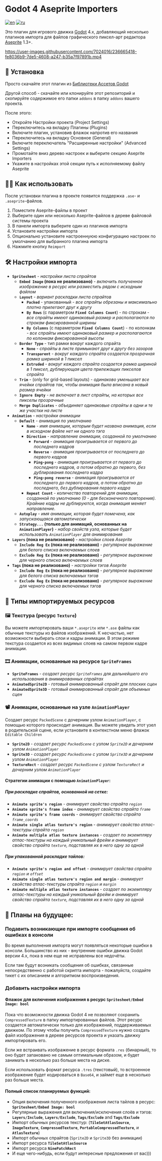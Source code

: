 # Godot 4 Aseprite Importers

[![en](https://img.shields.io/badge/lang-en-red.svg)](README.md)
[![ru](https://img.shields.io/badge/lang-ru-green.svg)](README.ru.md)

Это плагин для игрового движка [Godot](https://godotengine.org/) 4.x, добавляющий несколько плагинов импорта для файлов графического пиксел-арт редактора [Aseprite](https://www.aseprite.org/) 1.3+.

https://user-images.githubusercontent.com/7024016/236665418-fe8036b9-7de5-4608-a247-b35a7f97891b.mp4

## 💽 Установка

Просто скачайте этот плагин из [Библиотеки Ассетов Godot](https://godotengine.org/asset-library/asset/1880)

Другой способ - скачайте или клонируйте этот репозиторий и скопируйте содержимое его папки `addons` в папку `addons` вашего проекта.

После этого:

- Откройте Настройки проекта (Project Settings)
- Переключитесь на вкладку Плагины (Plugins)
- Включите плагин, установив флажок напротив его названия
- Переключитесь на вкладку Основное (General)
- Включите переключатель "Расширенные настройки" (Advanced Settings)
- Промотайте вниз дерево настроек и выберите секцию Aseprite Importers
- Укажите в настройках этой секции путь к исполняемому файлу Aseprite

## 👷‍♀️ Как использовать

После установки плагина в проекте появится поддержка `.ase`- и `.aseprite`-файлов.
1. Поместите Aseprite-файлы в проект
2. Выберите один или несколько Aseprite-файлов в дереве файловой системы проекта
3. В панели импорта выберите один из плагинов импорта
4. Установите настройки импорта
5. Опционально установите настроеннуюю конфигурацию настроек по умолчанию для выбранного плагина импорта
6. Нажмите кнопку `Reimport`

## 🛠 Настройки импорта

- **`Spritesheet`** - *настройки листа спрайтов*
	- **`Embed Image` (пока не реализовано)** - *включить полученное изображение в ресурс или разместить рядом с исходным файлом*
	- **`Layout`** - *вариант раскладки листа спрайтов*
		- **`Packed`** - упакованный - *все спрайты обрезаны и максимально плотно прилегают друг к другу*
		- **`By Rows`** (с параметром **`Fixed Columns Count`**) - по строкам - *все спрайты имеют одинаковый размер и располагаются по строкам фиксированной ширины*
		- **`By Columns`** (с параметром **`Fixed Columns Count`**) - по колонкам - *все спрайты имеют одинаковый размер и располагаются по колонкам фиксированной высоты*
	- **`Border Type`** - тип рамки вокруг каждого спрайта
		- **`None`** - *спрайты в листе примыкают друг к другу без зазоров*
		- **`Transparent`** - *вокруг каждого спрайта создается прозрачная рамка шириной в 1 пиксел*
		- **`Extruded`** - *вокруг каждого спрайта создается рамка шириной в 1 пиксел, дублирующая цвета прилежащих пикселов спрайта*
	- **`Trim`** - (only for grid-based layouts) - *одинаково уменьшает все ячейки спрайтов так, чтобы анимация была вписана в новый размер ячейки*
	- **`Ignore Empty`** - *не включает в лист спрайты, на которых все пикселы прозрачные*
	- **`Merge Duplicates`** - *объединяет одинаковые спрайты в одни и те же участки на листе*
- **`Animation`** - *настройки анимации*
	- **`Default`** - *анимация по умолчанию*
		- **`Name`** - *имя анимации, которым будет названа анимация, если в исходном файле нет ни одного тэга*
		- **`Direction`** - *направление анимации, созданной по умолчанию*
			- **`Forward`** - *анимация проигрывается от первого до последнего кадров*
			- **`Reverse`** - *анимация проигрывается от последнего до первого кадров*
			- **`Ping-pong`** - *анимация проигрывается от первого до последнего кадров, а потом обратно до первого, без дублирования последнего кадра*
			- **`Ping-pong reverse`** - *анимация проигрывается от последнего до первого кадров, а потом обратно до последнего, без дублирования первого кадра*
		- **`Repeat Count`** - *количество повторений для анимации, созданной по умолчанию (0 - для бесконечного повторения). Крайние кадры не дублируются, когда анимация меняет направление.*
	- **`Autoplay`** - *имя анимации, которая будет помечена, как запускающаяся автоматически*
	- **`Strategy...` (только для анимаций, основанных на `AnimationPlayer`)** - *набор свойств узла, которые будет использовать `AnimationPlayer` для анимирования*
- **`Layers` (пока не реализовано)** - *настройки слоев Aseprite*
	- **`Include Reg Ex` (пока не реализовано)** - *регулярное выражение для белого списка включаемых слоев*
	- **`Exclude Reg Ex` (пока не реализовано)** - *регулярное выражение для черного списка включаемых слоев*
- **`Tags` (пока не реализовано)** - *настройки тэгов Aseprite*
	- **`Include Reg Ex` (пока не реализовано)** - *регулярное выражение для белого списка включаемых тэгов*
	- **`Exclude Reg Ex` (пока не реализовано)** - *регулярное выражение для черного списка включаемых тэгов*

## 🧱 Типы импортируемых ресурсов

### 🖼️ Текстура (ресурс `Texture`)

Вы можете импортировать ваши `*.aseprite` или `*.ase` файлы как обычные текстуры из файлов изображений. К несчастью, нет возможности выбирать слои и кадры анимации. В этом режиме текстура создается из всех видимых слоев на самом первом кадре анимации.

### 🎞 Анимации, основанные на ресурсе `SpriteFrames`

- **`SpriteFrames`** - *создает ресурс `SpriteFrames` для дальнейшего его использования в анимированных спрайтах*
- **`AnimatedSprite2D`** - *готовый анимированный спрайт для плоских сцен*
- **`AnimatedSprite3D`** - *готовый анимированный спрайт для объемных сцен*

### 📽 Анимации, основанные на узле `AnimationPlayer`

Создает ресурс `PackedScene` с дочерним узлом `AnimationPlayer`, с помощью которого происходит анимация. Вы можете увидеть этот узел в родительской сцене, если установите в контекстном меню флажок `Editable Children`

- **`Sprite2D`** - *создает ресурс `PackedScene` с узлом `Sprite2D` и дочерним узлом `AnimationPlayer`*
- **`Sprite3D`** - *создает ресурс `PackedScene` с узлом `Sprite3D` и дочерним узлом `AnimationPlayer`*
- **`TextureRect`** - *создает ресурс `PackedScene` с узлом `TextureRect` и дочерним узлом `AnimationPlayer`*

#### Стратегии анимации с помощью `AnimationPlayer`:

##### При раскладке спрайтов, основанной на сетке:

- **`Animate sprite's region`** - *анимирует свойство спрайта `region`*
- **`Animate sprite's frame index`** - *анимирует свойство спрайта `frame`*
- **`Animate sprite's frame coords`** - *анимирует свойство спрайта `frame_coords`*
- **`Animate single atlas texture's region`** - *анимирует свойство атлас-текстуры спрайта `region`*
- **`Animate multiple atlas texture instances`** - *создает по экземпляру атлас-текстуры на каждый уникальный фрейм и анимирует свойство спрайта `texture`, подставляя их в него одну за одной*

##### При упакованной раскладке тайлов:

- **`Animate sprite's region and offset`** - *анимирует свойства спрайта `region` и `offset`*
- **`Animate single atlas texture's region and margin`** - *анимирует свойства атлас-текстуры спрайта `region` и `margin`*
- **`Animate multiple atlas texture instances`** - *создает по экземпляру атлас-текстуры на каждый уникальный фрейм и анимирует свойство спрайта `texture`, подставляя их в него одну за одной*

## 🤖 Планы на будущее:

### Подавить возникающие при импорте сообщения об ошибках в консоли

Во время выполнения импорта могут появляться некоторые ошибки в консоли. Большинство из них - внутренние ошибки движка Godot версии 4.x, пока в нем еще не исправлены все недочёты.

Если там будут возникать сообщения об ошибках, связанные непосредственно с работой скрипта импорта - пожалуйста, создайте тикет с их описанием и алгоритмом воспроизведения.

### Добавить настройки импорта

#### Флажок для включения изображения в ресурс `Spritesheet/Embed Image: bool`

Пока что возможности движка Godot 4 не позволяют сохранить `CompressedTexture` в папку импортированных файлов. Этот ресурс создается автоматически только для изображений, поддерживаемых движком. По этому чтобы получить `CompressedTexture` нужно создать файл изображения в дереве ресурсов проекта и указать движку импортировать его.

Если же встраивать изображение в ресурс формата `.res` (бинарный), то оно будет запаковано не самым оптимальным образом, и будет занимать в несколько раз больше места на диске.

Если использовать формат ресурса `.tres` (текстовый), то встроенное изображение будет кодироваться в `Base64`, и займет еще в несколько раз больше места.

#### Полный список планируемых функций:

- Опция включения полученного изображения листа тайлов в ресурс: **`Spritesheet/Embed Image: bool`**
- Регулярные выражения для включения/исключения слоёв и тэгов: **`Layers/Include`**, **`Layers/Exclude`**, **`Tags/Exclude`** and **`Tags/Exclude`**
- Импорт обычных ресурсов текстур: (**`TileSetAtlasSource`**, **`ImageTexture`**, **`CompressedTexture`**, **`PortableCompressedTexture`**, и **`AtlasTexture`**)
- Импорт обычных спрайтов (`Sprite2D` и `Sprite3D` без анимации)
- Импорт ресурса **`TileSetAtlasSource`**
- Импорт ресурса **`NinePatchRect`**
- И еще чего-нибудь, если будут интересные предложения от вас)))
